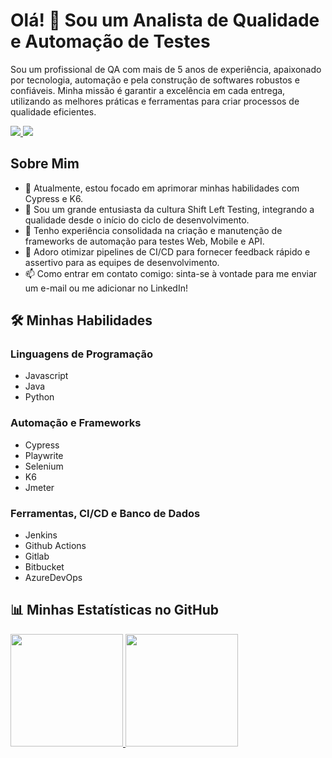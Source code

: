 # Olá! 👋 Sou um Analista de Qualidade e Automação de Testes
Sou um profissional de QA com mais de 5 anos de experiência, apaixonado por tecnologia, automação e pela construção de softwares robustos e confiáveis. Minha missão é garantir a excelência em cada entrega, utilizando as melhores práticas e ferramentas para criar processos de qualidade eficientes.

<a href="mailto:gcostadev@gmail.com" target="_blank">
  <img src="https://img.shields.io/badge/Gmail-D14836?style=for-the-badge&logo=gmail&logoColor=white" />
</a>
<a href="https://www.linkedin.com/in/seu-linkedin-aqui/" target="_blank">
  <img src="https://img.shields.io/badge/LinkedIn-0077B5?style=for-the-badge&logo=linkedin&logoColor=white" />
</a>

## Sobre Mim
- 🔭 Atualmente, estou focado em aprimorar minhas habilidades com Cypress e K6.
- 🌱 Sou um grande entusiasta da cultura Shift Left Testing, integrando a qualidade desde o início do ciclo de desenvolvimento.
- 💬 Tenho experiência consolidada na criação e manutenção de frameworks de automação para testes Web, Mobile e API.
- 🚀 Adoro otimizar pipelines de CI/CD para fornecer feedback rápido e assertivo para as equipes de desenvolvimento.
- 📫 Como entrar em contato comigo: sinta-se à vontade para me enviar um e-mail ou me adicionar no LinkedIn!

## 🛠️ Minhas Habilidades
### Linguagens de Programação
- Javascript
- Java
- Python
### Automação e Frameworks
- Cypress
- Playwrite
- Selenium
- K6
- Jmeter
### Ferramentas, CI/CD e Banco de Dados
- Jenkins
- Github Actions
- Gitlab
- Bitbucket
- AzureDevOps

## 📊 Minhas Estatísticas no GitHub
<div>
  <a href="https://github.com/ga-pessoal">
  <img loading="lazy" height="180em" src="https://github-readme-stats.vercel.app/api/top-langs/?username=ga-pessoal&layout=compact&langs_count=7&theme=cobalt"/>
  <img loading="lazy" height="180em" src="https://github-readme-stats.vercel.app/api?username=ga-pessoal&show_icons=true&theme=cobalt&include_all_commits=true&count_private=true"/>
</div>


